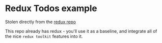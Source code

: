 # Redux Todos example

Stolen directly from the [redux repo](https://github.com/reduxjs/redux/tree/9c9a4d2a1c62c9dbddcbb05488f8bd77d24c81de/examples/todos)

This repo already has redux - you'll use it as a baseline, and integrate all of the nice `redux toolkit` features into it.

